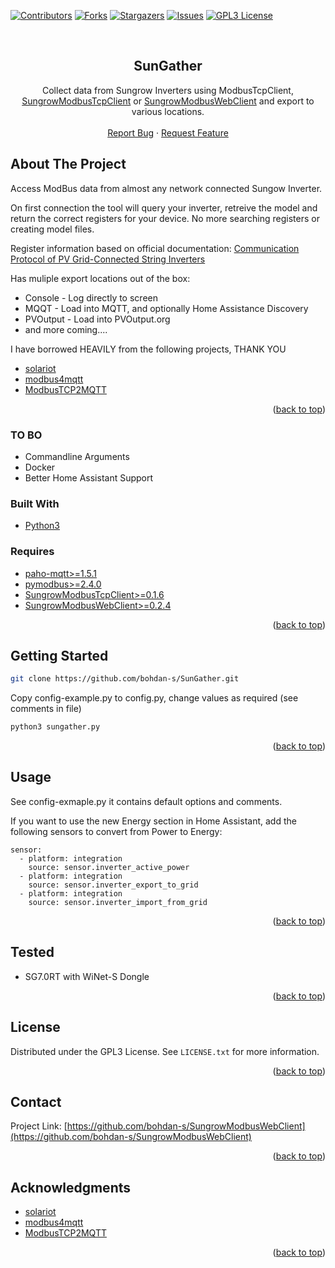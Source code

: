 <div id="top"></div>

[![Contributors][contributors-shield]][contributors-url]
[![Forks][forks-shield]][forks-url]
[![Stargazers][stars-shield]][stars-url]
[![Issues][issues-shield]][issues-url]
[![GPL3 License][license-shield]][license-url]

<br />
<div align="center">

<h2 align="center">SunGather</h3>

  <p align="center">
    Collect data from Sungrow Inverters using ModbusTcpClient, <a href="https://github.com/rpvelloso/Sungrow-Modbus">SungrowModbusTcpClient</a> or <a href="https://github.com/bohdan-s/SungrowModbusWebClient">SungrowModbusWebClient</a> and export to various locations.
    <br />
    <br />
    <a href="https://github.com/bohdan-s/SunGather/issues">Report Bug</a>
    ·
    <a href="https://github.com/bohdan-s/SunGather/issues">Request Feature</a>
  </p>
</div>

<!-- ABOUT THE PROJECT -->
## About The Project
Access ModBus data from almost any network connected Sungow Inverter.

On first connection the tool will query your inverter, retreive the model and return the correct registers for your device. No more searching registers or creating model files.

Register information based on official documentation: <a href="https://github.com/bohdan-s/Sungrow-Inverter/blob/main/Modbus%20Information/Communication%20Protocol%20of%20PV%20Grid-Connected%20String%20Inverters_V1.1.37_EN.pdf">Communication Protocol of PV Grid-Connected String Inverters</a>

Has muliple export locations out of the box:
* Console - Log directly to screen
* MQQT - Load into MQTT, and optionally Home Assistance Discovery
* PVOutput - Load into PVOutput.org
* and more coming....

I have borrowed HEAVILY from the following projects, THANK YOU
* [solariot](https://github.com/meltaxa/solariot)
* [modbus4mqtt](https://github.com/tjhowse/modbus4mqtt)
* [ModbusTCP2MQTT](https://github.com/TenySmart/ModbusTCP2MQTT)

<p align="right">(<a href="#top">back to top</a>)</p>

### TO BO
* Commandline Arguments
* Docker
* Better Home Assistant Support


### Built With

* [Python3](https://www.python.org/)

### Requires
* [paho-mqtt>=1.5.1](https://pypi.org/project/paho-mqtt/)
* [pymodbus>=2.4.0](https://pypi.org/project/pymodbus/)
* [SungrowModbusTcpClient>=0.1.6](https://pypi.org/project/SungrowModbusTcpClient/)
* [SungrowModbusWebClient>=0.2.4](https://pypi.org/project/SungrowModbusWebClient/)

<p align="right">(<a href="#top">back to top</a>)</p>

<!-- GETTING STARTED -->
## Getting Started
```sh
git clone https://github.com/bohdan-s/SunGather.git
```
Copy config-example.py to config.py, change values as required (see comments in file)
```sh
python3 sungather.py
```

<p align="right">(<a href="#top">back to top</a>)</p>



<!-- USAGE EXAMPLES -->
## Usage

See config-exmaple.py it contains default options and comments.

If you want to use the new Energy section in Home Assistant, add the following sensors to convert from Power to Energy:
```
sensor:
  - platform: integration
    source: sensor.inverter_active_power
  - platform: integration
    source: sensor.inverter_export_to_grid
  - platform: integration
    source: sensor.inverter_import_from_grid
```

<p align="right">(<a href="#top">back to top</a>)</p>


## Tested
* SG7.0RT with WiNet-S Dongle

<p align="right">(<a href="#top">back to top</a>)</p>


<!-- LICENSE -->
## License

Distributed under the GPL3 License. See `LICENSE.txt` for more information.

<p align="right">(<a href="#top">back to top</a>)</p>


<!-- CONTACT -->
## Contact

Project Link: [https://github.com/bohdan-s/SungrowModbusWebClient](https://github.com/bohdan-s/SungrowModbusWebClient)

<p align="right">(<a href="#top">back to top</a>)</p>


<!-- ACKNOWLEDGMENTS -->
## Acknowledgments

* [solariot](https://github.com/meltaxa/solariot)
* [modbus4mqtt](https://github.com/tjhowse/modbus4mqtt)
* [ModbusTCP2MQTT](https://github.com/TenySmart/ModbusTCP2MQTT)

<p align="right">(<a href="#top">back to top</a>)</p>



<!-- MARKDOWN LINKS & IMAGES -->
<!-- https://www.markdownguide.org/basic-syntax/#reference-style-links -->
[contributors-shield]: https://img.shields.io/github/contributors/bohdan-s/SunGather.svg?style=for-the-badge
[contributors-url]: https://github.com/bohdan-s/SunGather/graphs/contributors
[forks-shield]: https://img.shields.io/github/forks/bohdan-s/SunGather.svg?style=for-the-badge
[forks-url]: https://github.com/bohdan-s/SunGather/network/members
[stars-shield]: https://img.shields.io/github/stars/bohdan-s/SunGather.svg?style=for-the-badge
[stars-url]: https://github.com/bohdan-s/SunGather/stargazers
[issues-shield]: https://img.shields.io/github/issues/bohdan-s/SunGather.svg?style=for-the-badge
[issues-url]: https://github.com/bohdan-s/SunGather/issues
[license-shield]: https://img.shields.io/github/license/bohdan-s/SunGather.svg?style=for-the-badge
[license-url]: https://github.com/bohdan-s/SunGather/blob/main/LICENSE.txt